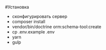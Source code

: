 #Установка

* сконфигурировать сервер
* composer install
* vendor/bin/doctrine orm:schema-tool:create
* cp .env.example .env
* yarn
* gulp